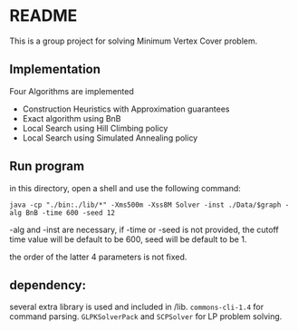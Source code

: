 # README
This is a group project for solving Minimum Vertex Cover problem.
## Implementation
Four Algorithms are implemented

  * Construction Heuristics with Approximation guarantees
  * Exact algorithm using BnB
  * Local Search using Hill Climbing policy
  * Local Search using Simulated Annealing policy

## Run program
in this directory, open a shell and use the following command:

``
java -cp "./bin:./lib/*" -Xms500m -Xss8M Solver -inst ./Data/$graph -alg BnB -time 600 -seed 12
``

-alg and -inst are necessary, if -time or -seed is not provided, the cutoff time value will be default to be 600, seed will be default to be 1.

the order of the latter 4 parameters is not fixed. 

## dependency:
several extra library is used and included in /lib.  ``commons-cli-1.4`` for command parsing.
``GLPKSolverPack`` and ``SCPSolver`` for LP problem solving.
